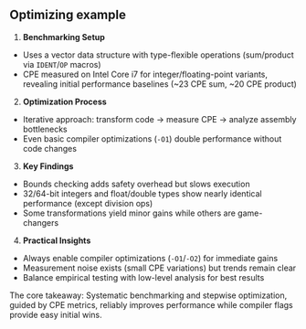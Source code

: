 Optimizing example
---

1. **Benchmarking Setup**
- Uses a vector data structure with type-flexible operations (sum/product via `IDENT`/`OP` macros)
- CPE measured on Intel Core i7 for integer/floating-point variants, revealing initial performance baselines (~23 CPE sum, ~20 CPE product)

2. **Optimization Process**
- Iterative approach: transform code → measure CPE → analyze assembly bottlenecks
- Even basic compiler optimizations (`-O1`) double performance without code changes

3. **Key Findings**
- Bounds checking adds safety overhead but slows execution
- 32/64-bit integers and float/double types show nearly identical performance (except division ops)
- Some transformations yield minor gains while others are game-changers

4. **Practical Insights**
- Always enable compiler optimizations (`-O1`/`-O2`) for immediate gains
- Measurement noise exists (small CPE variations) but trends remain clear
- Balance empirical testing with low-level analysis for best results

The core takeaway: Systematic benchmarking and stepwise optimization, guided by CPE metrics, reliably improves performance while compiler flags provide easy initial wins.